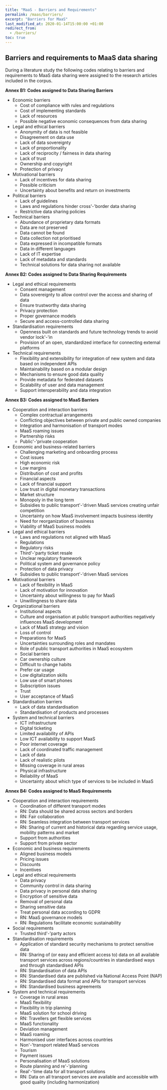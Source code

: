 ```yaml
---
title: "MaaS - Barriers and Requirements"
permalink: /maas/barriers/
excerpt: "Barriers for MaaS"
last_modified_at: 2020-01-14T15:00:00 +01:00
redirect_from:
  - /barriers/
toc: true
---
```


## Barriers and requirements to MaaS data sharing
During a literature study the following codes relating to barriers and requirements to MaaS data sharing were assigned to the research articles included in the corpus. 

**Annex B1: Codes assigned to Data Sharing Barriers**

- Economic barriers
  - Cost of compliance with rules and regulations
  - Cost of implementing standards
  - Lack of resources
  - Possible negative economic consequences from data sharing
- Legal and ethical barriers
  - Anonymity of data is not feasible
  - Disagreement on data use
  - Lack of data sovereignty
  - Lack of proportionality
  - Lack of reciprocity / fairness in data sharing
  - Lack of trust
  - Ownership and copyright
  - Protection of privacy
- Motivational barriers
  - Lack of incentives for data sharing
  - Possible criticism
  - Uncertainty about benefits and return on investments
- Political barriers
  - Lack of guidelines
  - Laws and regulations hinder cross'-'border data sharing
  - Restrictive data sharing policies
- Technical barriers
  - Abundance of proprietary data formats
  - Data are not preserved
  - Data cannot be found
  - Data collection not prioritised
  - Data expressed in incompatible formats
  - Data in different languages
  - Lack of IT expertise
  - Lack of metadata and standards
  - Technical solutions for data sharing not available

**Annex B2: Codes assigned to Data Sharing Requirements**

- Legal and ethical requirements
  - Consent management
  - Data sovereignty to allow control over the access and sharing of data
  - Ensure trustworthy data sharing
  - Privacy protection
  - Proper governance models
  - Secure and access-controlled data sharing
- Standardisation requirements
  - Openness built on standards and future technology trends to avoid vendor lock'-'in
  - Provision of an open, standardized interface for connecting external platforms
- Technical requirements
  - Flexibility and extensibility for integration of new system and data based on independent APIs
  - Maintainability based on a modular design
  - Mechanisms to ensure good data quality
  - Provide metadata for federated datasets
  - Scalability of user and data management
  - Support interoperability and data integration

**Annex B3: Codes assigned to MaaS Barriers**

- Cooperation and interaction barriers
  - Complex contractual arrangements
  - Conflicting objectives between private and public owned companies
  - Integration and harmonisation of transport modes
  - MaaS roaming issues
  - Partnership risks
  - Public'-'private cooperation
- Economic and business-related barriers
  - Challenging marketing and onboarding process
  - Cost issues
  - High economic risk
  - Low margins
  - Distribution of cost and profits
  - Financial aspects
  - Lack of financial support
  - Low trust in digital monetary transactions
  - Market structure
  - Monopoly in the long term
  - Subsidies to public transport'-'driven MaaS services creating unfair competition
  - Uncertainty on how MaaS involvement impacts business identity
  - Need for reorganization of business
  - Viability of MaaS business models
- Legal and ethical barriers
  - Laws and regulations not aligned with MaaS
  - Regulations
  - Regulatory risks
  - Third'-'party ticket resale
  - Unclear regulatory framework
  - Political system and governance policy
  - Protection of data privacy
  - Subsidies to public transport'-'driven MaaS services
- Motivational barriers
  - Lack of flexibility in MaaS
  - Lack of motivation for innovation
  - Uncertainty about willingness to pay for MaaS
  - Unwillingness to share data
- Organizational barriers
  - Institutional aspects
  - Culture and organisation at public transport authorities negatively influences MaaS development
  - Lack of MaaS strategy and vision
  - Loss of control
  - Preparations for MaaS
  - Uncertainties surrounding roles and mandates
  - Role of public transport authorities in MaaS ecosystem
  - Social barriers
  - Car ownership culture
  - Difficult to change habits
  - Prefer car usage
  - Low digitalization skills
  - Low use of smart phones
  - Subscription issues
  - Trust
  - User acceptance of MaaS
- Standardisation barriers
  - Lack of data standardisation
  - Standardisation of products and processes
- System and technical barriers
  - ICT infrastructure
  - Digital ticketing
  - Limited availability of APIs
  - Low ICT availability to support MaaS
  - Poor internet coverage
  - Lack of coordinated traffic management
  - Lack of data
  - Lack of realistic pilots
  - Missing coverage in rural areas
  - Physical infrastructure
  - Reliability of MaaS
  - Uncertainty about which type of services to be included in MaaS

**Annex B4: Codes assigned to MaaS Requirements**

- Cooperation and interaction requirements
  - Coordination of different transport modes
  - RN: Data should be shared across sectors and borders
  - RN: Fair collaboration
  - RN: Seamless integration between transport services
  - RN: Sharing of current and historical data regarding service usage, mobility patterns and market
  - Support from authorities
  - Support from private sector
- Economic and business requirements
  - Aligned business models
  - Pricing issues
  - Discounts
  - Incentives
- Legal and ethical requirements
  - Data privacy
  - Community control in data sharing
  - Data privacy in personal data sharing
  - Encryption of sensitive data
  - Removal of personal data
  - Sharing sensitive data
  - Treat personal data according to GDPR
  - RN: MaaS governance models
  - RN: Regulations facilitate economic sustainability
- Social requirements
  - Trusted third'-'party actors
- Standardisation requirements
  - Application of standard security mechanisms to protect sensitive data
  - RN: Sharing of (or easy and efficient access to) data on all available transport services across regions/countries in standardised ways and through standardised APIs
  - RN: Standardisation of data APIs
  - RN: Standardised data are published via National Access Point (NAP)
  - RN: Standardised data format and APIs for transport services
  - RN: Standardised business agreements
- System and technical requirements
  - Coverage in rural areas
  - MaaS flexibility
  - Flexibility in trip planning
  - MaaS solution for school driving
  - RN: Travellers get flexible services
  - MaaS functionality
  - Deviation management
  - MaaS roaming
  - Harmonised user interfaces across countries
  - Non'-'transport related MaaS services
  - Tourism
  - Payment issues
  - Personalisation of MaaS solutions
  - Route planning and re'-'planning
  - Real'-'time data for all transport solutions
  - RN: Data on all transport services are available and accessible with good quality (including harmonization)


